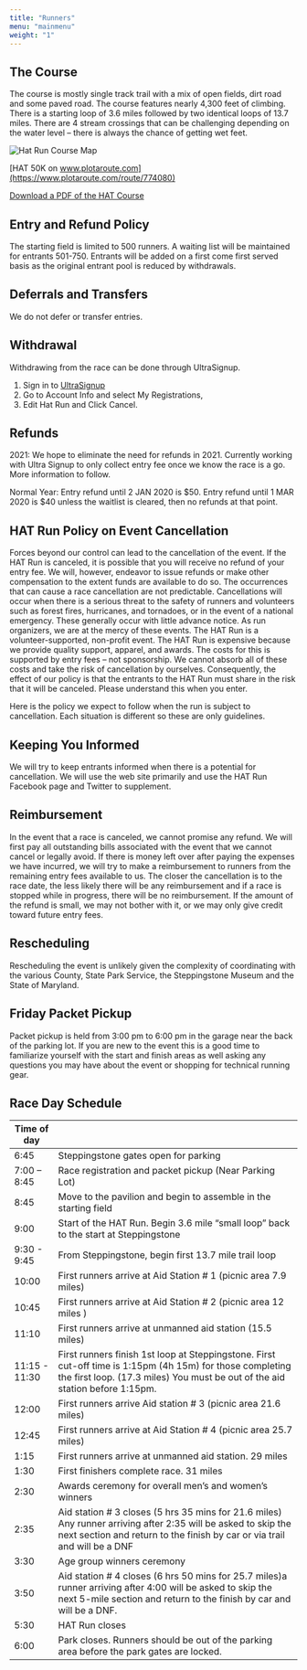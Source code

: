 ```yaml
---
title: "Runners"
menu: "mainmenu"
weight: "1"
---
```


## The Course
The course is mostly single track trail with a mix of open fields, dirt road and some paved road. The course features nearly 4,300 feet of climbing. There is a starting loop of 3.6 miles followed by two identical loops of 13.7 miles. There are 4 stream crossings that can be challenging depending on the water level – there is always the chance of getting wet feet.

![Hat Run Course Map](../img/hat_course_map.png)

[HAT 50K on www.plotaroute.com](https://www.plotaroute.com/route/774080)

[Download a PDF of the HAT Course](http://localhost:1313/img/hat_course_map.png)

## Entry and Refund Policy
The starting field is limited to 500 runners. A waiting list will be maintained for entrants 501-750. Entrants will be added on a first come first served basis as the original entrant pool is reduced by withdrawals.

## Deferrals and Transfers
We do not defer or transfer entries.

## Withdrawal
Withdrawing from the race can be done through UltraSignup.

1. Sign in to [UltraSignup](http://ultrasignup.com)
2. Go to Account Info and select My Registrations,
3. Edit Hat Run and Click Cancel.

## Refunds
2021:  We hope to eliminate the need for refunds in 2021.  Currently working with Ultra Signup to only collect entry fee once we know the race is a go. More information to follow.
 
Normal Year:  Entry refund until 2 JAN 2020 is $50. Entry refund until 1 MAR 2020 is $40 unless the waitlist is cleared, then no refunds at that point.

## HAT Run Policy on Event Cancellation
Forces beyond our control can lead to the cancellation of the event. If the HAT Run is canceled, it is possible that you will receive no refund of your entry fee. We will, however, endeavor to issue refunds or make other compensation to the extent funds are available to do so. The occurrences that can cause a race cancellation are not predictable. Cancellations will occur when there is a serious threat to the safety of runners and volunteers such as forest fires, hurricanes, and tornadoes, or in the event of a national emergency. These generally occur with little advance notice. As run organizers, we are at the mercy of these events. The HAT Run is a volunteer-supported, non-profit event. The HAT Run is expensive because we provide quality support, apparel, and awards. The costs for this is supported by entry fees – not sponsorship. We cannot absorb all of these costs and take the risk of cancellation by ourselves. Consequently, the effect of our policy is that the entrants to the HAT Run must share in the risk that it will be canceled. Please understand this when you enter.

Here is the policy we expect to follow when the run is subject to cancellation. Each situation is different so these are only guidelines.

## Keeping You Informed
We will try to keep entrants informed when there is a potential for cancellation. We will use the web site primarily and use the HAT Run Facebook page and Twitter to supplement.

## Reimbursement
In the event that a race is canceled, we cannot promise any refund. We will first pay all outstanding bills associated with the event that we cannot cancel or legally avoid. If there is money left over after paying the expenses we have incurred, we will try to make a reimbursement to runners from the remaining entry fees available to us. The closer the cancellation is to the race date, the less likely there will be any reimbursement and if a race is stopped while in progress, there will be no reimbursement. If the amount of the refund is small, we may not bother with it, or we may only give credit toward future entry fees.

## Rescheduling
Rescheduling the event is unlikely given the complexity of coordinating with the various County, State Park Service, the Steppingstone Museum and the State of Maryland.

## Friday Packet Pickup 
Packet pickup is held from 3:00 pm to 6:00 pm in the garage near the back of the parking lot. If you are new to the event this is a good time to familiarize yourself with the start and finish areas as well asking any questions you may have about the event or shopping for technical running gear.

## Race Day Schedule

| Time of day |                                                         |
|-------------|---------------------------------------------------------|
| 6:45        |  Steppingstone gates open for parking                    |
| 7:00 – 8:45 |  Race registration and packet pickup (Near Parking Lot)  |   
| 8:45        |  Move to the pavilion and begin to assemble in the starting field  |
| 9:00        |  Start of the HAT Run. Begin 3.6 mile “small loop” back to the start at Steppingstone |
| 9:30 - 9:45 |  From Steppingstone, begin first 13.7 mile trail loop |
| 10:00	      |  First runners arrive at Aid Station # 1 (picnic area 7.9 miles) |
| 10:45	      |  First runners arrive at Aid Station # 2 (picnic area 12 miles )  |
| 11:10	      |  First runners arrive at unmanned aid station (15.5 miles) |
| 11:15 - 11:30 | First runners finish 1st loop at Steppingstone. First cut-off time is 1:15pm (4h 15m) for those completing the first loop. (17.3 miles) You must be out of the aid station before 1:15pm. |
| 12:00	      |  First runners arrive Aid station # 3 (picnic area 21.6 miles) |
| 12:45	      |  First runners arrive at Aid Station # 4 (picnic area 25.7 miles) |
| 1:15	      |  First runners arrive at unmanned aid station. 29 miles |
| 1:30	      |  First finishers complete race. 31 miles |
| 2:30	      |  Awards ceremony for overall men’s and women’s winners |
| 2:35	      |  Aid station # 3 closes (5 hrs 35 mins for 21.6 miles) Any runner arriving after 2:35 will be asked to skip the next section and return to the finish by car or via trail and will be a DNF |
| 3:30	      |  Age group winners ceremony |
| 3:50	      | Aid station # 4 closes (6 hrs 50 mins for 25.7 miles)a runner arriving after 4:00 will be asked to skip the next 5-mile section and return to the finish by car and will be a DNF. |
| 5:30	      | HAT Run closes |
| 6:00	      | Park closes. Runners should be out of the parking area before the park gates are locked. |